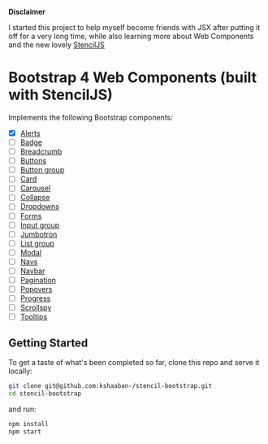 **Disclaimer**

I started this project to help myself become friends with JSX after putting it off for a very long time, while also learning more about Web Components and the new lovely [StencilJS](https://stenciljs.com/)

# Bootstrap 4 Web Components (built with StencilJS)

Implements the following Bootstrap components:
- [x] [Alerts](https://getbootstrap.com/docs/4.0/components/alerts/)
- [ ] [Badge](https://getbootstrap.com/docs/4.0/components/badge/)
- [ ] [Breadcrumb](https://getbootstrap.com/docs/4.0/components/breadcrumb/)
- [ ] [Buttons](https://getbootstrap.com/docs/4.0/components/buttons/)
- [ ] [Button group](https://getbootstrap.com/docs/4.0/components/button-group/)
- [ ] [Card](https://getbootstrap.com/docs/4.0/components/card/)
- [ ] [Carousel](https://getbootstrap.com/docs/4.0/components/carousel/)
- [ ] [Collapse](https://getbootstrap.com/docs/4.0/components/collapse/)
- [ ] [Dropdowns](https://getbootstrap.com/docs/4.0/components/dropdowns/)
- [ ] [Forms](https://getbootstrap.com/docs/4.0/components/forms/)
- [ ] [Input group](https://getbootstrap.com/docs/4.0/components/input-group/)
- [ ] [Jumbotron](https://getbootstrap.com/docs/4.0/components/jumbotron/)
- [ ] [List group](https://getbootstrap.com/docs/4.0/components/list-group/)
- [ ] [Modal](https://getbootstrap.com/docs/4.0/components/modal/)
- [ ] [Navs](https://getbootstrap.com/docs/4.0/components/navs/)
- [ ] [Navbar](https://getbootstrap.com/docs/4.0/components/navbar/)
- [ ] [Pagination](https://getbootstrap.com/docs/4.0/components/pagination/)
- [ ] [Popovers](https://getbootstrap.com/docs/4.0/components/popovers/)
- [ ] [Progress](https://getbootstrap.com/docs/4.0/components/progress/)
- [ ] [Scrollspy](https://getbootstrap.com/docs/4.0/components/scrollspy/)
- [ ] [Tooltips](https://getbootstrap.com/docs/4.0/components/tooltips/)

## Getting Started

To get a taste of what's been completed so far, clone this repo and serve it locally:

```bash
git clone git@github.com:kshaaban-/stencil-bootstrap.git
cd stencil-bootstrap
```

and run:

```bash
npm install
npm start
```
